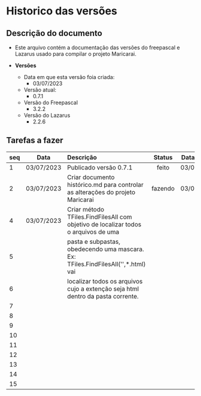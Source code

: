 # Historico das versões

## Descrição do documento

- Este arquivo contém a documentação das versões do freepascal e Lazarus usado para compilar o projeto Maricarai.

- **Versões**
  - Data em que esta versão foia criada:
    - 03/07/2023
  - Versão atual:
    - 0.7.1
  - Versão do Freepascal
    - 3.2.2
  - Versão do Lazarus
    - 2.2.6

## Tarefas a fazer  

| seq| Data       | Descrição                                                                            | Status     | Data Status |
|----|:----------:|:-------------------------------------------------------------------------------------|:----------:|:-----------:|
|1   | 03/07/2023 | Publicado versão 0.7.1                                                               |  feito     | 03/07/2023  |
|2   | 03/07/2023 | Criar documento histórico.md para controlar as alterações do projeto Maricarai       | fazendo    | 03/07/2023  |
|4   | 03/07/2023 | Criar método TFiles.FindFilesAll com objetivo de localizar todos o arquivos de uma   |            |             |
|5   |            | pasta e subpastas, obedecendo uma mascara. Ex: TFiles.FindFilesAll('',*.html) vai    |            |             |
|6   |            | localizar todos os arquivos cujo a extenção seja html dentro da pasta corrente.      |            |             |
|7   |            |                                                                                      |            |             |
|8   |            |                                                                                      |            |             |
|9   |            |                                                                                      |            |             |
|10  |            |                                                                                      |            |             |
|11  |            |                                                                                      |            |             |
|12  |            |                                                                                      |            |             |
|13  |            |                                                                                      |            |             |
|14  |            |                                                                                      |            |             |
|15  |            |                                                                                      |            |             |
